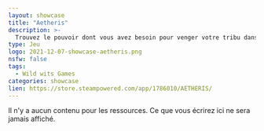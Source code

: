 ```yaml
---
layout: showcase
title: "Aetheris"
description: >-
  Trouvez le pouvoir dont vous avez besoin pour venger votre tribu dans ce RPG d'aventure, avec des combats en tour par tour et une expérience de coopération jusqu’à 4 joueurs
type: Jeu
logo: 2021-12-07-showcase-aetheris.png
nsfw: false
tags:
  - Wild wits Games
categories: showcase
lien: https://store.steampowered.com/app/1786010/AETHERIS/
---
```


Il n'y a aucun contenu pour les ressources.
Ce que vous écrirez ici ne sera jamais affiché.
